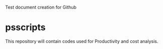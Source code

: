 Test document creation for Github

# psscripts
This repository will contain codes used for Productivity and cost analysis.



